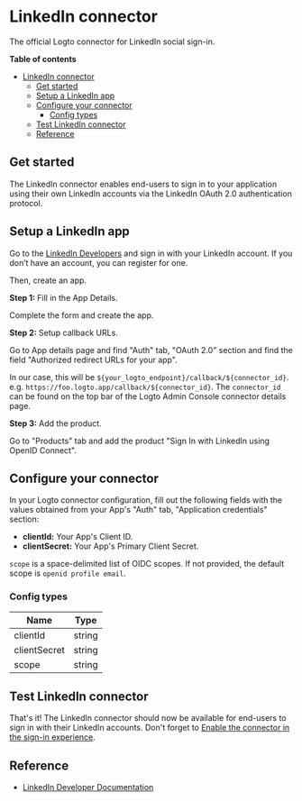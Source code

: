 # LinkedIn connector

The official Logto connector for LinkedIn social sign-in.

**Table of contents**
- [LinkedIn connector](#linkedin-connector)
  - [Get started](#get-started)
  - [Setup a LinkedIn app](#setup-a-linkedin-app)
  - [Configure your connector](#configure-your-connector)
    - [Config types](#config-types)
  - [Test LinkedIn connector](#test-linkedin-connector)
  - [Reference](#reference)

## Get started

The LinkedIn connector enables end-users to sign in to your application using their own LinkedIn accounts via the LinkedIn OAuth 2.0 authentication protocol.

## Setup a LinkedIn app

Go to the [LinkedIn Developers](https://www.linkedin.com/developers) and sign in with your LinkedIn account. If you don’t have an account, you can register for one.

Then, create an app.

**Step 1:** Fill in the App Details.

Complete the form and create the app.

**Step 2:** Setup callback URLs.

Go to App details page and find "Auth" tab, "OAuth 2.0" section and find the field "Authorized redirect URLs for your app".

In our case, this will be `${your_logto_endpoint}/callback/${connector_id}`. e.g. `https://foo.logto.app/callback/${connector_id}`. The `connector_id` can be found on the top bar of the Logto Admin Console connector details page.

**Step 3:** Add the product.

Go to "Products" tab and add the product "Sign In with LinkedIn using OpenID Connect".

## Configure your connector

In your Logto connector configuration, fill out the following fields with the values obtained from your App's "Auth" tab, "Application credentials" section:

- **clientId:** Your App's Client ID.
- **clientSecret:** Your App's Primary Client Secret.

`scope` is a space-delimited list of OIDC scopes. If not provided, the default scope is `openid profile email`.

### Config types

| Name         | Type   |
| ------------ | ------ |
| clientId     | string |
| clientSecret | string |
| scope        | string |

## Test LinkedIn connector

That's it! The LinkedIn connector should now be available for end-users to sign in with their LinkedIn accounts. Don't forget to [Enable the connector in the sign-in experience](https://docs.logto.io/docs/recipes/configure-connectors/social-connector/enable-social-sign-in/).

## Reference

- [LinkedIn Developer Documentation](https://developer.linkedin.com/docs)
